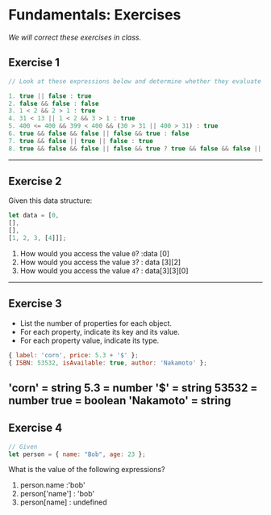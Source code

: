 # Fundamentals: Exercises

_We will correct these exercises in class._

## Exercise 1

```js
// Look at these expressions below and determine whether they evaluate to true or false

1. true || false : true
2. false && false : false
3. 1 < 2 && 2 > 1 : true 
4. 31 < 13 || 1 < 2 && 3 > 1 : true 
5. 400 <= 400 && 399 < 400 && (30 > 31 || 400 > 31) : true
6. true && false && false || false && true : false 
7. true && false || true || false : true 
8. true && false && false || false && true ? true && false && false || false && true : 1 < 2 && 2 > 1 : true 
```

---

## Exercise 2

Given this data structure:

```js
let data = [0,
[],
[], 
[1, 2, 3, [4]]];
```

1. How would you access the value `0`?  :data [0]
2. How would you access the value `3`? : data [3][2]
3. How would you access the value `4`? : data[3][3][0]


---

## Exercise 3

- List the number of properties for each object.
- For each property, indicate its key and its value.
- For each property value, indicate its type.

```js
{ label: 'corn', price: 5.3 + '$' };
{ ISBN: 53532, isAvailable: true, author: 'Nakamoto' };
```
'corn' = string
5.3 = number 
'$' = string
53532 = number
true = boolean 
'Nakamoto' = string
---

## Exercise 4

```js
// Given
let person = { name: "Bob", age: 23 };
```

What is the value of the following expressions?

1. person.name :'bob'
2. person['name'] : 'bob'
3. person[name] : undefined
